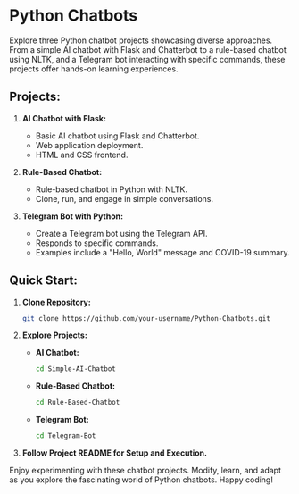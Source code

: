 # Python Chatbots

Explore three Python chatbot projects showcasing diverse approaches. From a simple AI chatbot with Flask and Chatterbot to a rule-based chatbot using NLTK, and a Telegram bot interacting with specific commands, these projects offer hands-on learning experiences.

## Projects:

1. **AI Chatbot with Flask:**
   - Basic AI chatbot using Flask and Chatterbot.
   - Web application deployment.
   - HTML and CSS frontend.

2. **Rule-Based Chatbot:**
   - Rule-based chatbot in Python with NLTK.
   - Clone, run, and engage in simple conversations.

3. **Telegram Bot with Python:**
   - Create a Telegram bot using the Telegram API.
   - Responds to specific commands.
   - Examples include a "Hello, World" message and COVID-19 summary.

## Quick Start:

1. **Clone Repository:**
   ```bash
   git clone https://github.com/your-username/Python-Chatbots.git
   ```

2. **Explore Projects:**
   - **AI Chatbot:**
     ```bash
     cd Simple-AI-Chatbot
     ```
   - **Rule-Based Chatbot:**
     ```bash
     cd Rule-Based-Chatbot
     ```
   - **Telegram Bot:**
     ```bash
     cd Telegram-Bot
     ```

3. **Follow Project README for Setup and Execution.**

Enjoy experimenting with these chatbot projects. Modify, learn, and adapt as you explore the fascinating world of Python chatbots. Happy coding!
